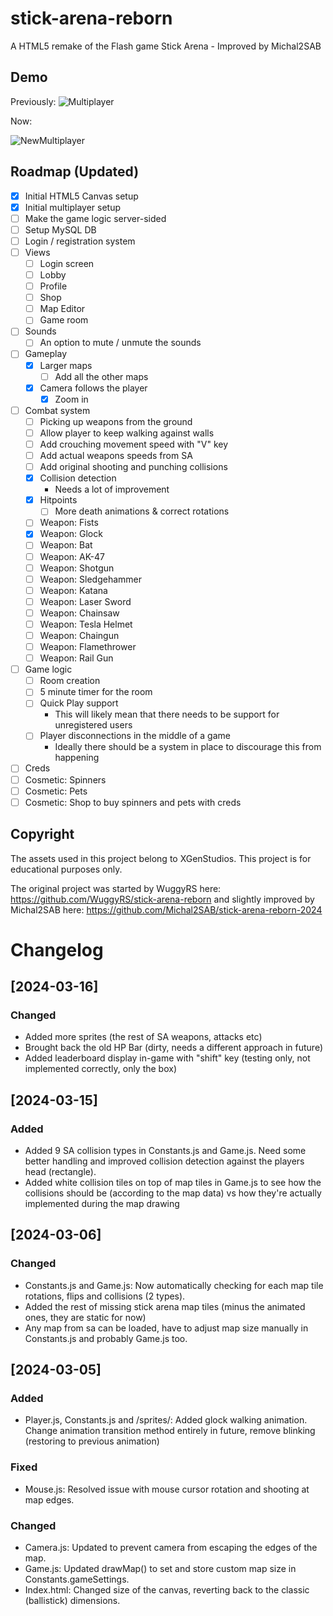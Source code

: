 # stick-arena-reborn
A HTML5 remake of the Flash game Stick Arena - Improved by Michal2SAB

## Demo 

Previously: ![Multiplayer](https://user-images.githubusercontent.com/52111974/210186327-da458981-d3d4-469b-9de0-df20070fba4a.gif)

Now: 

![NewMultiplayer](https://github.com/Michal2SAB/stick-arena-reborn-2024/blob/3bcdee896ef2e99d03ae3f5f96d9ebc4775c28c8/demo-ezgif.com-video-to-gif-converter.gif?raw=true)

## Roadmap (Updated)

- [x] Initial HTML5 Canvas setup
- [x] Initial multiplayer setup
- [ ] Make the game logic server-sided
- [ ] Setup MySQL DB
- [ ] Login / registration system
- [ ] Views
  - [ ] Login screen
  - [ ] Lobby
  - [ ] Profile
  - [ ] Shop
  - [ ] Map Editor
  - [ ] Game room
- [ ] Sounds
  - [ ] An option to mute / unmute the sounds
- [ ] Gameplay
  - [x] Larger maps
    - [ ] Add all the other maps
  - [x] Camera follows the player
    - [x] Zoom in
- [ ] Combat system
  - [ ] Picking up weapons from the ground
  - [ ] Allow player to keep walking against walls
  - [ ] Add crouching movement speed with "V" key
  - [ ] Add actual weapons speeds from SA
  - [ ] Add original shooting and punching collisions
  - [x] Collision detection
    - Needs a lot of improvement
  - [x] Hitpoints
    - [ ] More death animations & correct rotations
  - [ ] Weapon: Fists
  - [x] Weapon: Glock
  - [ ] Weapon: Bat
  - [ ] Weapon: AK-47
  - [ ] Weapon: Shotgun
  - [ ] Weapon: Sledgehammer
  - [ ] Weapon: Katana
  - [ ] Weapon: Laser Sword
  - [ ] Weapon: Chainsaw
  - [ ] Weapon: Tesla Helmet
  - [ ] Weapon: Chaingun
  - [ ] Weapon: Flamethrower
  - [ ] Weapon: Rail Gun
- [ ] Game logic
  - [ ] Room creation
  - [ ] 5 minute timer for the room
  - [ ] Quick Play support
    - This will likely mean that there needs to be support for unregistered users
  - [ ] Player disconnections in the middle of a game
    - Ideally there should be a system in place to discourage this from happening
- [ ] Creds
- [ ] Cosmetic: Spinners
- [ ] Cosmetic: Pets
- [ ] Cosmetic: Shop to buy spinners and pets with creds

## Copyright
The assets used in this project belong to XGenStudios. This project is for educational purposes only.

The original project was started by WuggyRS here: https://github.com/WuggyRS/stick-arena-reborn and slightly improved by Michal2SAB here: https://github.com/Michal2SAB/stick-arena-reborn-2024

# Changelog

## [2024-03-16]

### Changed
- Added more sprites (the rest of SA weapons, attacks etc)
- Brought back the old HP Bar (dirty, needs a different approach in future)
- Added leaderboard display in-game with "shift" key (testing only, not implemented correctly, only the box)

## [2024-03-15]

### Added
- Added 9 SA collision types in Constants.js and Game.js. Need some better handling and improved collision detection against the players head (rectangle).
- Added white collision tiles on top of map tiles in Game.js to see how the collisions should be (according to the map data) vs how they're actually implemented during the map drawing

## [2024-03-06]

### Changed
- Constants.js and Game.js: Now automatically checking for each map tile rotations, flips and collisions (2 types).
- Added the rest of missing stick arena map tiles (minus the animated ones, they are static for now)
- Any map from sa can be loaded, have to adjust map size manually in Constants.js and probably Game.js too.

## [2024-03-05]

### Added
- Player.js, Constants.js and /sprites/: Added glock walking animation. Change animation transition method entirely in future, remove blinking (restoring to previous animation)

### Fixed
- Mouse.js: Resolved issue with mouse cursor rotation and shooting at map edges.

### Changed
- Camera.js: Updated to prevent camera from escaping the edges of the map.
- Game.js: Updated drawMap() to set and store custom map size in Constants.gameSettings.
- Index.html: Changed size of the canvas, reverting back to the classic (ballistick) dimensions.
